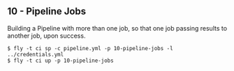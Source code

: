 ## 10 - Pipeline Jobs

Building a Pipeline with more than one job, so that one job passing results to another job, upon success.

```
$ fly -t ci sp -c pipeline.yml -p 10-pipeline-jobs -l ../credentials.yml
$ fly -t ci up -p 10-pipeline-jobs
```
